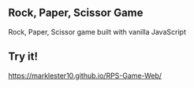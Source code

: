 ## Rock, Paper, Scissor Game
Rock, Paper, Scissor game built with vanilla JavaScript

## Try it!
https://marklester10.github.io/RPS-Game-Web/

